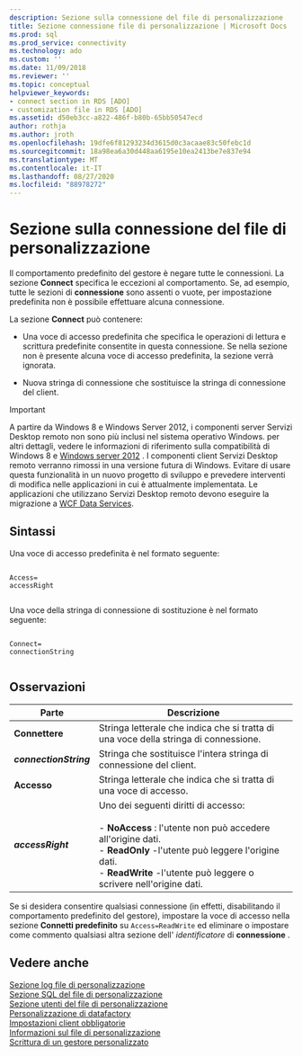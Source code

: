 ```yaml
---
description: Sezione sulla connessione del file di personalizzazione
title: Sezione connessione file di personalizzazione | Microsoft Docs
ms.prod: sql
ms.prod_service: connectivity
ms.technology: ado
ms.custom: ''
ms.date: 11/09/2018
ms.reviewer: ''
ms.topic: conceptual
helpviewer_keywords:
- connect section in RDS [ADO]
- customization file in RDS [ADO]
ms.assetid: d50eb3cc-a822-486f-b80b-65bb50547ecd
author: rothja
ms.author: jroth
ms.openlocfilehash: 19dfe6f81293234d3615d0c3acaae83c50febc1d
ms.sourcegitcommit: 18a98ea6a30d448aa6195e10ea2413be7e837e94
ms.translationtype: MT
ms.contentlocale: it-IT
ms.lasthandoff: 08/27/2020
ms.locfileid: "88978272"
---
```

# <a name="customization-file-connect-section"></a>Sezione sulla connessione del file di personalizzazione
Il comportamento predefinito del gestore è negare tutte le connessioni. La sezione **Connect** specifica le eccezioni al comportamento. Se, ad esempio, tutte le sezioni di **connessione** sono assenti o vuote, per impostazione predefinita non è possibile effettuare alcuna connessione.  
  
 La sezione **Connect** può contenere:  
  
-   Una voce di accesso predefinita che specifica le operazioni di lettura e scrittura predefinite consentite in questa connessione. Se nella sezione non è presente alcuna voce di accesso predefinita, la sezione verrà ignorata.  
  
-   Nuova stringa di connessione che sostituisce la stringa di connessione del client.  
  
> [!IMPORTANT]
>  A partire da Windows 8 e Windows Server 2012, i componenti server Servizi Desktop remoto non sono più inclusi nel sistema operativo Windows. per altri dettagli, vedere le informazioni di riferimento sulla compatibilità di Windows 8 e [Windows server 2012](https://www.microsoft.com/download/details.aspx?id=27416) . I componenti client Servizi Desktop remoto verranno rimossi in una versione futura di Windows. Evitare di usare questa funzionalità in un nuovo progetto di sviluppo e prevedere interventi di modifica nelle applicazioni in cui è attualmente implementata. Le applicazioni che utilizzano Servizi Desktop remoto devono eseguire la migrazione a [WCF Data Services](https://go.microsoft.com/fwlink/?LinkId=199565).  
  
## <a name="syntax"></a>Sintassi  
 Una voce di accesso predefinita è nel formato seguente:  
  
```console
  
Access=  
accessRight  
  
```  
  
 Una voce della stringa di connessione di sostituzione è nel formato seguente:  
  
```console
  
Connect=  
connectionString  
  
```  
  
## <a name="remarks"></a>Osservazioni  
  
|Parte|Descrizione|  
|----------|-----------------|  
|**Connettere**|Stringa letterale che indica che si tratta di una voce della stringa di connessione.|  
|**_connectionString_**|Stringa che sostituisce l'intera stringa di connessione del client.|  
|**Accesso**|Stringa letterale che indica che si tratta di una voce di accesso.|  
|**_accessRight_**|Uno dei seguenti diritti di accesso:<br /><br /> -   **NoAccess** : l'utente non può accedere all'origine dati.<br />-   **ReadOnly** -l'utente può leggere l'origine dati.<br />-   **ReadWrite** -l'utente può leggere o scrivere nell'origine dati.|  
  
 Se si desidera consentire qualsiasi connessione (in effetti, disabilitando il comportamento predefinito del gestore), impostare la voce di accesso nella sezione **Connetti predefinito** su `Access=ReadWrite` ed eliminare o impostare come commento qualsiasi altra sezione dell' _identificatore_ di **connessione** .  
  
## <a name="see-also"></a>Vedere anche  
 [Sezione log file di personalizzazione](./customization-file-logs-section.md)   
 [Sezione SQL del file di personalizzazione](./customization-file-sql-section.md)   
 [Sezione utenti del file di personalizzazione](./customization-file-userlist-section.md)   
 [Personalizzazione di datafactory](./datafactory-customization.md)   
 [Impostazioni client obbligatorie](./required-client-settings.md)   
 [Informazioni sul file di personalizzazione](./understanding-the-customization-file.md)   
 [Scrittura di un gestore personalizzato](./writing-your-own-customized-handler.md)